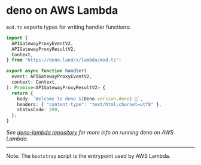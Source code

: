 # deno on AWS Lambda

`mod.ts` exports types for writing handler functions:

```ts
import {
  APIGatewayProxyEventV2,
  APIGatewayProxyResultV2,
  Context,
} from "https://deno.land/x/lambda/mod.ts";

export async function handler(
  event: APIGatewayProxyEventV2,
  context: Context,
): Promise<APIGatewayProxyResultV2> {
  return {
    body: `Welcome to deno ${Deno.version.deno} 🦕`,
    headers: { "content-type": "text/html;charset=utf8" },
    statusCode: 200,
  };
}
```

_See [deno-lambda repository](https://github.com/hayd/deno-lambda) for more info
on running deno on AWS Lambda._

---

Note: The `bootstrap` script is the entrypoint used by AWS Lambda.

